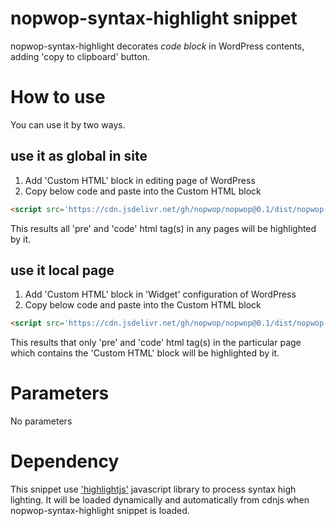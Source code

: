 # nopwop-syntax-highlight snippet

nopwop-syntax-highlight decorates *code block* in WordPress contents, adding 'copy to clipboard' button.

# How to use

You can use it by two ways.

## use it as global in site
1. Add 'Custom HTML' block in editing page of WordPress
2. Copy below code and paste into the Custom HTML block 

```html
<script src='https://cdn.jsdelivr.net/gh/nopwop/nopwop@0.1/dist/nopwop-syntax-highlight.min.js'></script>
```

This results all 'pre' and 'code' html tag(s) in any pages will be highlighted by it.

## use it local page

1. Add 'Custom HTML' block in 'Widget' configuration of WordPress
2. Copy below code and paste into the Custom HTML block 

```html
<script src='https://cdn.jsdelivr.net/gh/nopwop/nopwop@0.1/dist/nopwop-syntax-highlight.min.js'></script>
```
This results that only 'pre' and 'code' html tag(s) in the particular page which contains the 'Custom HTML' block will be highlighted by it.

# Parameters

No parameters

# Dependency

This snippet use ['highlightjs'](https://highlightjs.org/download/) javascript library to process syntax high lighting.
It will be loaded dynamically and automatically from cdnjs when nopwop-syntax-highlight snippet is loaded.
